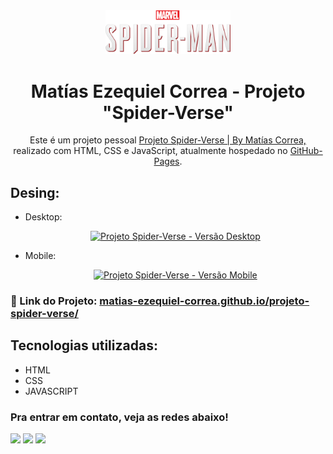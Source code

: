 <div align="center">
  <img alt="Logo" src="src/imagens/title-ps4.png" width="200" />
</div>
<h1 align="center">
  Matías Ezequiel Correa - Projeto "Spider-Verse"
</h1>
<p align="center">
  Este é um projeto pessoal <a href="https://matias-ezequiel-correa.github.io/projeto-spider-verse/" target="_blank">Projeto Spider-Verse | By Matías Correa,</a> realizado com HTML, CSS e JavaScript, atualmente hospedado no <a href="https://github.com/matias-ezequiel-correa">GitHub-Pages</a>.
</p>

## Desing: 
* Desktop:
[<p align="center"><img height="400em" src="./src/design/projeto-spider-verse-desktop-video.gif" alt="Projeto Spider-Verse - Versão Desktop">](https://matias-ezequiel-correa.github.io/projeto-spider-verse/)<p>

* Mobile:
[<p align="center"><img width=250 src="./src/design/projeto-spider-verse-mobile-video.gif" alt="Projeto Spider-Verse - Versão Mobile">](https://matias-ezequiel-correa.github.io/projeto-spider-verse/)<p>

### 🔗 Link do Projeto: <a href="https://matias-ezequiel-correa.github.io/projeto-spider-verse/" target="_blank">matias-ezequiel-correa.github.io/projeto-spider-verse/</a>

## Tecnologias utilizadas:

 * HTML
 * CSS
 * JAVASCRIPT

 ### Pra entrar em contato, veja as redes abaixo!
 
<div> 
  <a href="https://instagram.com/maticorrea10" target="_blank"><img src="https://img.shields.io/badge/-Instagram-%23E4405F?style=for-the-badge&logo=instagram&logoColor=white" target="_blank"></a>
  <a href = "https://matiasecorrea19@gmail.com"><img src="https://img.shields.io/badge/-Gmail-%23333?style=for-the-badge&logo=gmail&logoColor=white" target="_blank"></a>
  <a href="https://www.linkedin.com/in/matías-ezequiel-correa" target="_blank"><img src="https://img.shields.io/badge/-LinkedIn-%230077B5?style=for-the-badge&logo=linkedin&logoColor=white" target="_blank"></a> 
</div>
